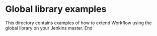 # Global library examples

This directory contains examples of how to extend Workflow using the global library on your Jenkins master.
End
